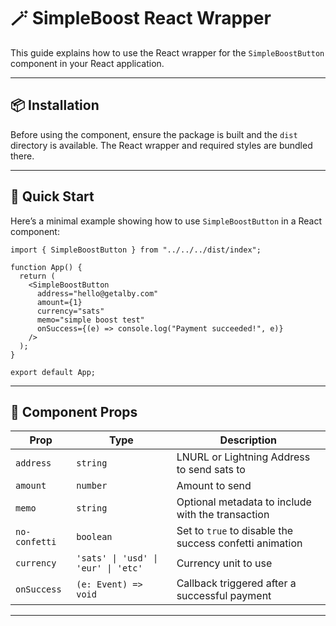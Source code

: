 # 🪄 SimpleBoost React Wrapper

This guide explains how to use the React wrapper for the `SimpleBoostButton` component in your React application.

---

## 📦 Installation

Before using the component, ensure the package is built and the `dist` directory is available. The React wrapper and required styles are bundled there.

---

## 🚀 Quick Start

Here’s a minimal example showing how to use `SimpleBoostButton` in a React component:

```tsx
import { SimpleBoostButton } from "../../../dist/index";

function App() {
  return (
    <SimpleBoostButton
      address="hello@getalby.com"
      amount={1}
      currency="sats"
      memo="simple boost test"
      onSuccess={(e) => console.log("Payment succeeded!", e)}
    />
  );
}

export default App;
````

---

## 🧩 Component Props

| Prop          | Type                                | Description                                             |
| ------------- | ----------------------------------- | ------------------------------------------------------- |
| `address`     | `string`                            | LNURL or Lightning Address to send sats to              |
| `amount`      | `number`                            | Amount to send                                          |
| `memo`        | `string`                            | Optional metadata to include with the transaction       |
| `no-confetti` | `boolean`                           | Set to `true` to disable the success confetti animation |
| `currency`    | `'sats' \| 'usd' \| 'eur' \| 'etc'` | Currency unit to use                                    |
| `onSuccess`   | `(e: Event) => void`                | Callback triggered after a successful payment           |

---




